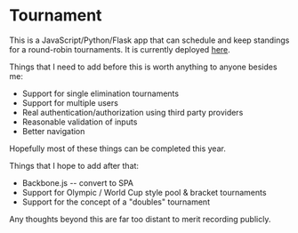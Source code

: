 Tournament
==========

This is a JavaScript/Python/Flask app that can schedule and keep standings for a round-robin tournaments. It is currently deployed [here](wilsonericn.com).

Things that I need to add before this is worth anything to anyone besides me:
* Support for single elimination tournaments
* Support for multiple users
* Real authentication/authorization using third party providers
* Reasonable validation of inputs
* Better navigation

Hopefully most of these things can be completed this year.

Things that I hope to add after that:
* Backbone.js -- convert to SPA
* Support for Olympic / World Cup style pool & bracket tournaments
* Support for the concept of a "doubles" tournament

Any thoughts beyond this are far too distant to merit recording publicly.
